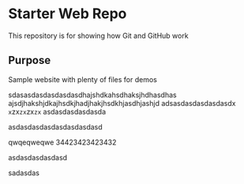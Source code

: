 # Starter Web Repo

This repository is for showing how Git and GitHub work

## Purpose

Sample website with plenty of files for demos

sdasasdasdasdasdasdhajshdkahsdhaksjhdhasdhas
ajsdjhakshjdkajhsdkjhadjhakjhsdkhjasdhjashjd
adsasdasdasdasdasdx
`x`zx`zx`zx`zx`
asdasdasdasdasda

asdasdasdasdasdasdasdasd

qwqeqweqwe
34423423423432

asdasdasdasdasd


sadasdas